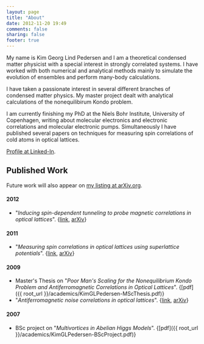 ```yaml
---
layout: page
title: "About"
date: 2012-11-20 19:49
comments: false
sharing: false
footer: true
---
```


My name is Kim Georg Lind Pedersen and I am a theoretical condensed matter physicist with a special interest in strongly correlated systems. I have worked with both numerical and analytical methods mainly to simulate the evolution of ensembles and perform many-body calculations. 

I have taken a passionate interest in several different branches of condensed matter physics. My master project dealt with analytical calculations of the nonequilibirum Kondo problem. 

I am currently finishing my PhD at the Niels Bohr Institute, University of Copenhagen, writing about
molecular electronics and electronic correlations and molecular electronic pumps. Simultaneously I have published several papers on techniques for measuring spin correlations of cold atoms in optical lattices. 

[Profile at Linked-In](http://dk.linkedin.com/in/kglpedersen).

Published Work
---------------

Future work will also appear on [my listing at arXiv.org](http://arxiv.org/a/pedersen_k_1.html).

<!--
2003- During my senior year in high school I wrote a major report on the subject of Introductory Quantum Mechanics.
2005- In my freshman year studying Physics, I wrote another report on The decay-channels of the Z particle together with three of my fellow freshmen.
2005- Notes on Algebra for the course Alg2.
2007- Notes on The Philosophy of Science for the course VtMat.
-->

#### 2012
- "*Inducing spin-dependent tunneling to probe magnetic correlations in optical lattices*". {[link](http://arxiv.org/ct?url=http%3A%2F%2Fdx.doi.org%2F10%252E1103%2FPhysRevA%252E85%252E053642&v=6b2fc3c5), [arXiv](http://arxiv.org/abs/1203.0925)}

#### 2011
- "*Measuring spin correlations in optical lattices using superlattice potentials*". {[link](http://arxiv.org/ct?url=http%3A%2F%2Fdx.doi.org%2F10%252E1103%2FPhysRevA%252E84%252E041603&v=2fb27bff), [arXiv](http://arxiv.org/abs/1105.4466)}

#### 2009
* Master's Thesis on "*Poor Man's Scaling for the Nonequilibrium Kondo Problem and Antiferromagnetic Correlations in Optical Lattices*". {[pdf]({{ root_url }}/academics/KimGLPedersen-MScThesis.pdf)}  
* "*Antiferromagnetic noise correlations in optical lattices*". {[link](http://pra.aps.org/abstract/PRA/v80/i3/e033622), [arXiv](http://arxiv.org/abs/0907.0652)} 

#### 2007
* BSc project on "*Multivortices in Abelian Higgs Models*". {[pdf]({{ root_url }}/academics/KimGLPedersen-BScProject.pdf)}

